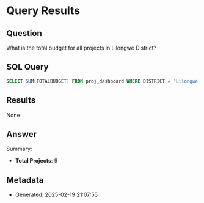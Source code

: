 # Query Results

## Question
What is the total budget for all projects in Lilongwe District?

## SQL Query
```sql
SELECT SUM(TOTALBUDGET) FROM proj_dashboard WHERE DISTRICT = 'Lilongwe'
```

## Results
None

## Answer
Summary:
* **Total Projects**: 9

## Metadata
- Generated: 2025-02-19 21:07:55
